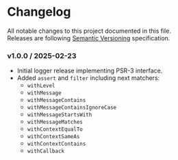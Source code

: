 # Changelog
All notable changes to this project documented in this file.  
Releases are following [Semantic Versioning](https://semver.org/spec/v2.0.0.html) specification.

### v1.0.0 / 2025-02-23
- Initial logger release implementing PSR-3 interface.
- Added `assert` and `filter` including next matchers:
  - `withLevel`
  - `withMessage`
  - `withMessageContains`
  - `withMessageContainsIgnoreCase`
  - `withMessageStartsWith`
  - `withMessageMatches`
  - `withContextEqualTo`
  - `withContextSameAs`
  - `withContextContains`
  - `withCallback`
